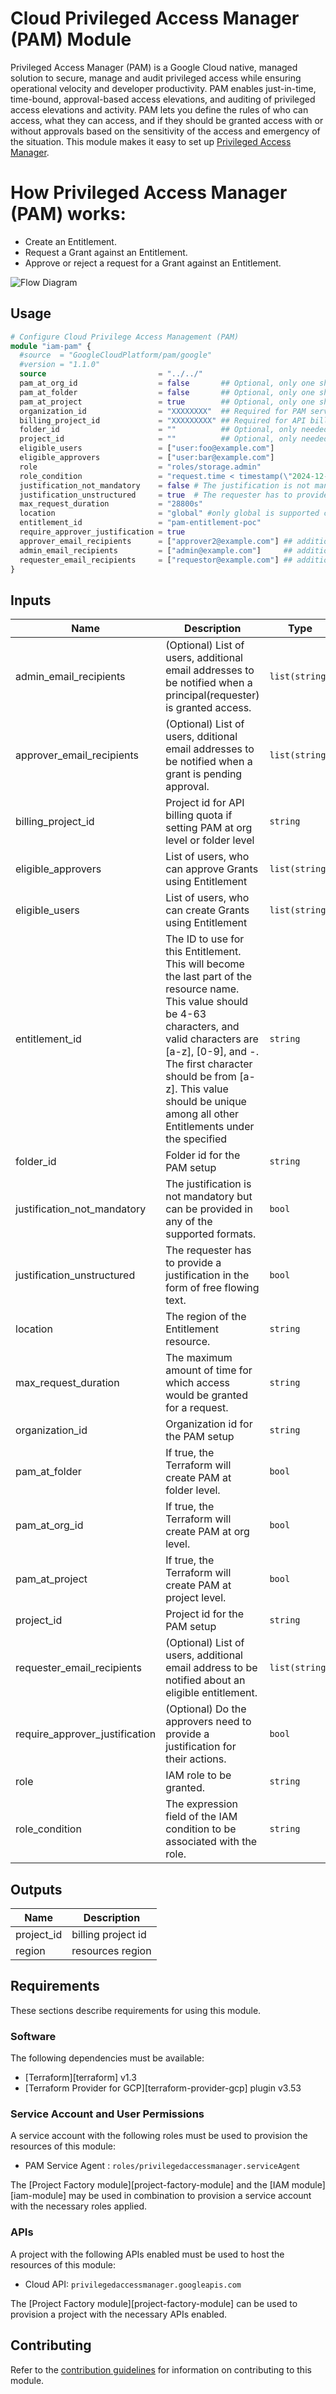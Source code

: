 # Cloud Privileged Access Manager (PAM) Module
Privileged Access Manager (PAM) is a Google Cloud native, managed solution to secure, manage and audit privileged access while ensuring operational velocity and developer productivity. PAM enables just-in-time, time-bound, approval-based access elevations, and auditing of privileged access elevations and activity. PAM lets you define the rules of who can access, what they can access, and if they should be granted access with or without approvals based on the sensitivity of the access and emergency of the situation. This module makes it easy to set up [Privileged Access Manager](https://https://cloud.google.com/iam/docs/pam-overview).

# How Privileged Access Manager (PAM) works:
- Create an Entitlement.
- Request a Grant against an Entitlement. 
- Approve or reject a request for a Grant against an Entitlement. 

![Flow Diagram](./flow-diagram.png)

##  Usage

```tf
# Configure Cloud Privilege Access Management (PAM)
module "iam-pam" {
  #source  = "GoogleCloudPlatform/pam/google"
  #version = "1.1.0"
  source                         = "../../"
  pam_at_org_id                  = false       ## Optional, only one should be true for PAM level (Org_id or folder_id or project_id)
  pam_at_folder                  = false       ## Optional, only one should be true for PAM level (Org_id or folder_id or project_id)
  pam_at_project                 = true        ## Optional, only one should be true for PAM level (Org_id or folder_id or project_id)
  organization_id                = "XXXXXXXX"  ## Required for PAM service account premission
  billing_project_id             = "XXXXXXXXX" ## Required for API billing quota if setting PAM at org level or folder level
  folder_id                      = ""          ## Optional, only needed for PAM at Folder level
  project_id                     = ""          ## Optional, only needed for PAM at Project level
  eligible_users                 = ["user:foo@example.com"]
  eligible_approvers             = ["user:bar@example.com"]
  role                           = "roles/storage.admin"
  role_condition                 = "request.time < timestamp(\"2024-12-31T19:30:00.000Z\")"
  justification_not_mandatory    = false # The justification is not mandatory but can be provided in any of the supported formats.
  justification_unstructured     = true  # The requester has to provide a justification in the form of free flowing text.
  max_request_duration           = "28800s"
  location                       = "global" #only global is supported currently
  entitlement_id                 = "pam-entitlement-poc"
  require_approver_justification = true
  approver_email_recipients      = ["approver2@example.com"] ## additional users  for notification
  admin_email_recipients         = ["admin@example.com"]     ## additional users for notification
  requester_email_recipients     = ["requestor@example.com"] ## additional users for notification
}

```

<!-- BEGINNING OF PRE-COMMIT-TERRAFORM DOCS HOOK -->
## Inputs

| Name | Description | Type | Default | Required |
|------|-------------|------|---------|:--------:|
| admin\_email\_recipients | (Optional) List of users, additional email addresses to be notified when a principal(requester) is granted access. | `list(string)` | `null` | no |
| approver\_email\_recipients | (Optional) List of users, dditional email addresses to be notified when a grant is pending approval. | `list(string)` | `null` | no |
| billing\_project\_id | Project id for API billing quota if setting PAM at org level or folder level | `string` | n/a | yes |
| eligible\_approvers | List of users, who can approve Grants using Entitlement | `list(string)` | n/a | yes |
| eligible\_users | List of users, who can create Grants using Entitlement | `list(string)` | n/a | yes |
| entitlement\_id | The ID to use for this Entitlement. This will become the last part of the resource name. This value should be 4-63 characters, and valid characters are [a-z], [0-9], and -. The first character should be from [a-z]. This value should be unique among all other Entitlements under the specified | `string` | n/a | yes |
| folder\_id | Folder id for the PAM setup | `string` | `null` | no |
| justification\_not\_mandatory | The justification is not mandatory but can be provided in any of the supported formats. | `bool` | `false` | no |
| justification\_unstructured | The requester has to provide a justification in the form of free flowing text. | `bool` | `true` | no |
| location | The region of the Entitlement resource. | `string` | n/a | yes |
| max\_request\_duration | The maximum amount of time for which access would be granted for a request. | `string` | n/a | yes |
| organization\_id | Organization id for the PAM setup | `string` | n/a | yes |
| pam\_at\_folder | If true, the Terraform will create PAM at folder level. | `bool` | `false` | no |
| pam\_at\_org\_id | If true, the Terraform will create PAM at org level. | `bool` | `false` | no |
| pam\_at\_project | If true, the Terraform will create PAM at project level. | `bool` | `true` | no |
| project\_id | Project id for the PAM setup | `string` | `null` | no |
| requester\_email\_recipients | (Optional) List of users, additional email address to be notified about an eligible entitlement. | `list(string)` | `null` | no |
| require\_approver\_justification | (Optional) Do the approvers need to provide a justification for their actions. | `bool` | `true` | no |
| role | IAM role to be granted. | `string` | n/a | yes |
| role\_condition | The expression field of the IAM condition to be associated with the role. | `string` | `null` | no |

## Outputs

| Name | Description |
|------|-------------|
| project\_id | billing project id |
| region | resources region |

<!-- END OF PRE-COMMIT-TERRAFORM DOCS HOOK -->

## Requirements

These sections describe requirements for using this module.

### Software

The following dependencies must be available:

- [Terraform][terraform] v1.3
- [Terraform Provider for GCP][terraform-provider-gcp] plugin v3.53

### Service Account and User Permissions

A service account with the following roles must be used to provision
the resources of this module:

- PAM Service Agent : `roles/privilegedaccessmanager.serviceAgent`


The [Project Factory module][project-factory-module] and the
[IAM module][iam-module] may be used in combination to provision a
service account with the necessary roles applied.

### APIs

A project with the following APIs enabled must be used to host the
resources of this module:

- Cloud API: `privilegedaccessmanager.googleapis.com`

The [Project Factory module][project-factory-module] can be used to
provision a project with the necessary APIs enabled.

## Contributing

Refer to the [contribution guidelines](./CONTRIBUTING.md) for
information on contributing to this module.
